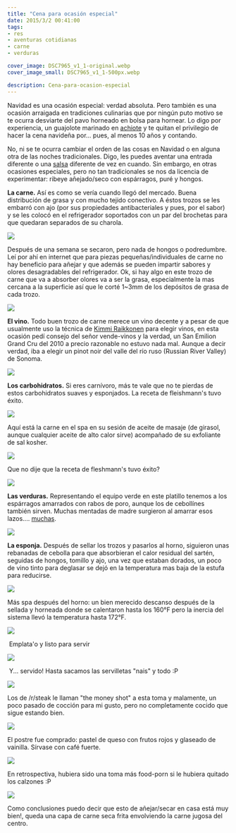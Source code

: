 ```yaml
---
title: "Cena para ocasión especial"
date: 2015/3/2 00:41:00
tags:
- res
- aventuras cotidianas
- carne
- verduras

cover_image: DSC7965_v1_1-original.webp
cover_image_small: DSC7965_v1_1-500px.webp

description: Cena-para-ocasion-especial
---
```



Navidad es una ocasión especial: verdad absoluta. Pero también es una ocasión arraigada en tradiciones culinarias que por ningún puto motivo se te ocurra desviarte del pavo horneado en bolsa para hornear. Lo digo por experiencia, un guajolote marinado en <a href="annato-achiote-paste-original.webp">achiote</a> y te quitan el privilegio de hacer la cena navideña por... pues, al menos 10 años y contando.

No, ni se te ocurra cambiar el orden de las cosas en Navidad o en alguna otra de las noches tradicionales. Digo, les puedes aventar una entrada diferente o una <a href="https://www.epicurious.com/recipes/food/views/bourbon-cranberry-sauce-2715">salsa</a> diferente de vez en cuando. Sin embargo, en otras ocasiones especiales, pero no tan tradicionales se nos da licencia de experimentar: ribeye añejado/seco con espárragos, puré y hongos.

**La carne.** Así es como se vería cuando llegó del mercado. Buena distribución de grasa y con mucho tejido conectivo. A éstos trozos se les embarró con ajo (por sus propiedades antibacteriales y pues, por el sabor) y se les colocó en el refrigerador soportados con un par del brochetas para que quedaran separados de su charola.

[![](DSC7934_v1_1-800px.webp)](DSC7934_v1_1-original.webp)

Después de una semana se secaron, pero nada de hongos o podredumbre. Leí por ahí en internet que para piezas pequeñas/individuales de carne no hay beneficio para añejar y que además se pueden impartir sabores y olores desagradables del refrigerador. Ok, si hay algo en este trozo de carne que va a absorber olores va a ser la grasa, especialmente la mas cercana a la superficie así que le corté 1~3mm de los depósitos de grasa de cada trozo.

[![](DSC7952_v1_1-800px.webp)](DSC7952_v1_1-original.webp)

**El vino.** Todo buen trozo de carne merece un vino decente y a pesar de que usualmente uso la técnica de <a href="https://www.youtube.com/watch?v=nlbjnZbxEcI&t=5">Kimmi Raikkonen</a> para elegir vinos, en esta ocasión pedí consejo del señor vende-vinos y la verdad, un San Emilion Grand Cru del 2010 a precio razonable no estuvo nada mal. Aunque a decir verdad, iba a elegir un pinot noir del valle del río ruso (Russian River Valley) de Sonoma.

[![](DSC7953_v1_1-800px.webp)](DSC7953_v1_1-original.webp)

**Los carbohidratos.** Si eres carnívoro, más te vale que no te pierdas de estos carbohidratos suaves y esponjados. La receta de fleishmann's tuvo éxito.

[![](DSC7954_v1_1-800px.webp)](DSC7954_v1_1-original.webp)

Aquí está la carne en el spa en su sesión de aceite de masaje (de girasol, aunque cualquier aceite de alto calor sirve) acompañado de su exfoliante de sal kosher.

[![](DSC7956_v1_1-800px.webp)](DSC7956_v1_1-original.webp)

Que no dije que la receta de fleshmann's tuvo éxito?

[![](DSC7957_v1_1-800px.webp)](DSC7957_v1_1-original.webp)

**Las verduras.** Representando el equipo verde en este platillo tenemos a los espárragos amarrados con rabos de poro, aunque los de cebollínes también sirven. Muchas mentadas de madre surgieron al amarrar esos lazos.... <a href="food-drink-cooking-barbeques-bbqs-grills-outdoor-gwhn347_low-original.webp">muchas</a>.

[![](DSC7958_v1_1-800px.webp)](DSC7958_v1_1-original.webp)

**La esponja.** Después de sellar los trozos y pasarlos al horno, siguieron unas rebanadas de cebolla para que absorbieran el calor residual del sartén, seguidas de hongos, tomillo y ajo, una vez que estaban dorados, un poco de vino tinto para deglasar se dejó en la temperatura mas baja de la estufa para reducirse.

[![](DSC7960_1-800px.webp)](DSC7960_1-original.webp)

Más spa después del horno: un bien merecido descanso después de la sellada y horneada donde se calentaron hasta los 160°F pero la inercia del sistema llevó la temperatura hasta 172°F.

[![](DSC7961_v1_1-800px.webp)](DSC7961_v1_1-original.webp)

 Emplata'o y listo para servir

[![](DSC7965_v1_1-800px.webp)](DSC7965_v1_1-original.webp)

 Y... servido! Hasta sacamos las servilletas "nais" y todo :P

[![](DSC7967_v1_1-800px.webp)](DSC7967_v1_1-original.webp)

Los de /r/steak le llaman "the money shot" a esta toma y malamente, un poco pasado de cocción para mi gusto, pero no completamente cocido que sigue estando bien.

[![](DSC7969_v1_1-800px.webp)](DSC7969_v1_1-original.webp)

El postre fue comprado: pastel de queso con frutos rojos y glaseado de vainilla. Sírvase con café fuerte.

[![](DSC7975_v1_1-800px.webp)](DSC7975_v1_1-original.webp)

En retrospectiva, hubiera sido una toma más food-porn si le hubiera quitado los calzones :P

[![](DSC7978_v1_1-800px.webp)](DSC7978_v1_1-original.webp)


Como conclusiones puedo decir que esto de añejar/secar en casa está muy bien!, queda una capa de carne seca frita envolviendo la carne jugosa del centro.
